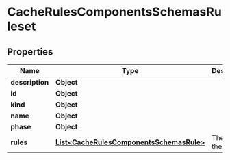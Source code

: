 # CacheRulesComponentsSchemasRuleset

## Properties
Name | Type | Description | Notes
------------ | ------------- | ------------- | -------------
**description** | **Object** |  |  [optional]
**id** | **Object** |  |  [optional]
**kind** | **Object** |  |  [optional]
**name** | **Object** |  |  [optional]
**phase** | **Object** |  |  [optional]
**rules** | [**List&lt;CacheRulesComponentsSchemasRule&gt;**](CacheRulesComponentsSchemasRule.md) | The rules in the ruleset. |  [optional]
